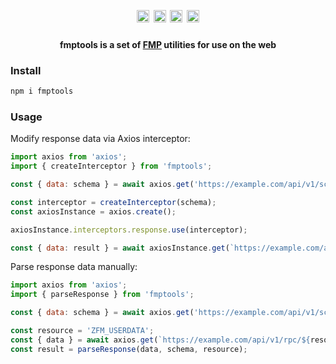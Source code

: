 <h1 align="center">
  <a href="https://www.npmjs.com/package/fmptools"><img alt="npm-badge" src="https://img.shields.io/npm/v/fmptools.svg?colorB=ff733e" height="20"></a>
  <a href="https://www.npmjs.com/package/fmptools"><img alt="npm-downloads-badge" src="https://img.shields.io/npm/dm/fmptools.svg?colorB=53aabb" height="20"></a>
  <a href="https://www.npmjs.com/package/fmptools"><img alt="npm-downloads-badge" src="https://img.shields.io/npm/dt/fmptools.svg" height="20"></a>
  <a href="https://github.com/vitalygashkov/fmptools/blob/master/LICENSE"><img src="https://img.shields.io/npm/l/fmptools" alt="license-badge" height="20"></a>
</h1>
<h4 align="center">
	fmptools is a set of <a href="https://www.fsight.ru/en/mobile-platform/" title="Foresight Mobile Platform">FMP</a> utilities for use on the web
</h4>

### Install

```sh
npm i fmptools
```

### Usage

Modify response data via Axios interceptor:

```javascript
import axios from 'axios';
import { createInterceptor } from 'fmptools';

const { data: schema } = await axios.get('https://example.com/api/v1/schema');

const interceptor = createInterceptor(schema);
const axiosInstance = axios.create();

axiosInstance.interceptors.response.use(interceptor);

const { data: result } = await axiosInstance.get(`https://example.com/api/v1/rpc/ZFM_USERDATA/`);
```

Parse response data manually:

```javascript
import axios from 'axios';
import { parseResponse } from 'fmptools';

const { data: schema } = await axios.get('https://example.com/api/v1/schema');

const resource = 'ZFM_USERDATA';
const { data } = await axios.get(`https://example.com/api/v1/rpc/${resource}/`);
const result = parseResponse(data, schema, resource);
```

